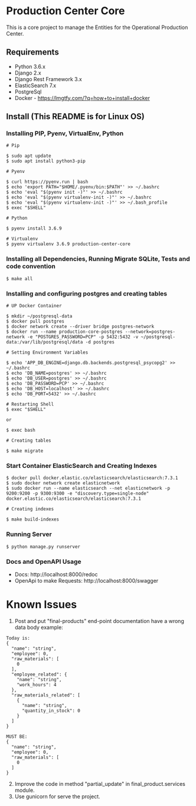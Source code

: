 # Production Center Core
This is a core project to manage the Entities for the Operational Production Center.

## Requirements

- Python 3.6.x
- Django 2.x
- Django Rest Framework 3.x
- ElasticSearch 7.x
- PostgreSql
- Docker - https://lmgtfy.com/?q=how+to+install+docker

## Install (This README is for Linux OS)

### Installing PIP, Pyenv, VirtualEnv, Python
```
# Pip

$ sudo apt update
$ sudo apt install python3-pip

# Pyenv

$ curl https://pyenv.run | bash
$ echo 'export PATH="$HOME/.pyenv/bin:$PATH"' >> ~/.bashrc
$ echo 'eval "$(pyenv init -)"' >> ~/.bashrc
$ echo 'eval "$(pyenv virtualenv-init -)"' >> ~/.bashrc
$ echo 'eval "$(pyenv virtualenv-init -)"' >> ~/.bash_profile
$ exec "$SHELL"

# Python

$ pyenv install 3.6.9

# Virtualenv
$ pyenv virtualenv 3.6.9 production-center-core

```
### Installing all Dependencies, Running Migrate SQLite, Tests and code convention

```
$ make all
```

### Installing and configuring postgres and creating tables
```
# UP Docker Container

$ mkdir ~/postgresql-data
$ docker pull postgres
$ docker network create --driver bridge postgres-network
$ docker run --name production-core-postgres --network=postgres-network -e "POSTGRES_PASSWORD=PCP" -p 5432:5432 -v ~/postgresql-data:/var/lib/postgresql/data -d postgres

# Setting Environment Variables

$ echo 'APP_DB_ENGINE=django.db.backends.postgresql_psycopg2' >> ~/.bashrc
$ echo 'DB_NAME=postgres' >> ~/.bashrc
$ echo 'DB_USER=postgres' >> ~/.bashrc
$ echo 'DB_PASSWORD=PCP' >> ~/.bashrc
$ echo 'DB_HOST=localhost' >> ~/.bashrc
$ echo 'DB_PORT=5432' >> ~/.bashrc

# Restarting Shell
$ exec "$SHELL"

or

$ exec bash

# Creating tables

$ make migrate
```

### Start Container ElasticSearch and Creating Indexes
```
$ docker pull docker.elastic.co/elasticsearch/elasticsearch:7.3.1
$ sudo docker network create elasticnetwork
$ sudo docker run --name elasticsearch --net elasticnetwork -p 9200:9200 -p 9300:9300 -e "discovery.type=single-node" docker.elastic.co/elasticsearch/elasticsearch:7.3.1

# Creating indexes

$ make build-indexes
```

### Running Server

```
$ python manage.py runserver
```

### Docs and OpenAPI Usage
- Docs: http://localhost:8000/redoc
- OpenApi to make Requests: http://localhost:8000/swagger

# Known Issues
1) Post and put "final-products" end-point documentation have a wrong data body example:
```
Today is:
{
  "name": "string",
  "employee": 0,
  "raw_materials": [
    0
  ],
  "employee_related": {
    "name": "string",
    "work_hours": 4
  },
  "raw_materials_related": [
    {
      "name": "string",
      "quantity_in_stock": 0
    }
  ]
}

MUST BE:
{
  "name": "string",
  "employee": 0,
  "raw_materials": [
    0
  ]
}

```
 
2) Improve the code in method "partial_update" in final_product.services module.
3) Use gunicorn for serve the project.
